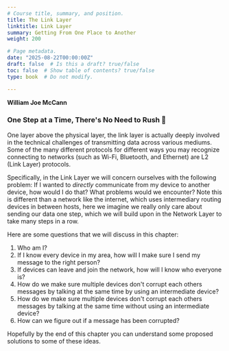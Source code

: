 ```yaml
---
# Course title, summary, and position.
title: The Link Layer
linktitle: Link Layer
summary: Getting From One Place to Another
weight: 200

# Page metadata.
date: "2025-08-22T00:00:00Z"
draft: false  # Is this a draft? true/false
toc: false  # Show table of contents? true/false
type: book  # Do not modify.

---
```


__William Joe McCann__

### One Step at a Time, There's No Need to Rush 🎵

One layer above the physical layer, the link layer is actually deeply involved in the technical challenges of transmitting data across various mediums. Some of the many different protocols for different ways you may recognize connecting to networks (such as Wi-Fi, Bluetooth, and Ethernet) are L2 (Link Layer) protocols. 

Specifically, in the Link Layer we will concern ourselves with the following problem: If I wanted to *directly* communicate from my device to another device, how would I do that? What problems would we encounter? Note this is different than a network like the internet, which uses intermediary routing devices in between hosts, here we imagine we really only care about sending our data one step, which we will build upon in the Network Layer to take many steps in a row.

Here are some questions that we will discuss in this chapter:

1. Who am I?
2. If I know every device in my area, how will I make sure I send my message to the right person?
3. If devices can leave and join the network, how will I know who everyone is? 
4. How do we make sure multiple devices don't corrupt each others messages by talking at the same time by using an intermediate device? 
5. How do we make sure multiple devices don't corrupt each others messages by talking at the same time without using an intermediate device?
6. How can we figure out if a message has been corrupted?

Hopefully by the end of this chapter you can understand some proposed solutions to some of these ideas.
